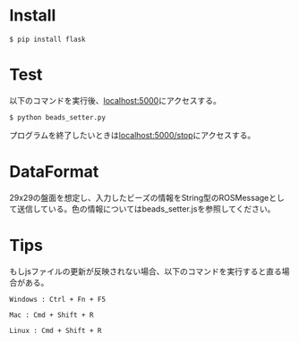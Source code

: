 # Install

```shell
$ pip install flask
```



# Test

以下のコマンドを実行後、[localhost:5000](localhost:5000)にアクセスする。

```shell
$ python beads_setter.py
```

プログラムを終了したいときは[localhost:5000/stop](localhost:5000/stop)にアクセスする。



# DataFormat

29x29の盤面を想定し、入力したビーズの情報をString型のROSMessageとして送信している。色の情報についてはbeads_setter.jsを参照してください。



# Tips

もしjsファイルの更新が反映されない場合、以下のコマンドを実行すると直る場合がある。

```shell
Windows : Ctrl + Fn + F5

Mac : Cmd + Shift + R

Linux : Cmd + Shift + R
```
